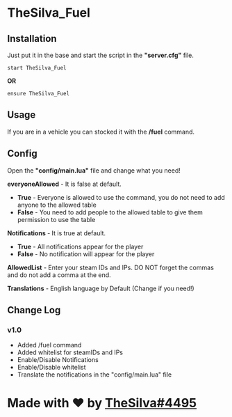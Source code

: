 # TheSilva_Fuel 

## Installation
Just put it in the base and start the script in the **"server.cfg"** file.
```
start TheSilva_Fuel
```
**OR**
```
ensure TheSilva_Fuel
```

## Usage
If you are in a vehicle you can stocked it with the **/fuel** command.

## Config
Open the **"config/main.lua"** file and change what you need!

**everyoneAllowed** - It is false at default.
  - **True** - Everyone is allowed to use the command, you do not need to add anyone to the allowed table
  - **False** - You need to add people to the allowed table to give them permission to use the table

**Notifications** - It is true at default.
  - **True** - All notifications appear for the player
  - **False** - No notification will appear for the player

**AllowedList** - Enter your steam IDs and IPs. DO NOT forget the commas and do not add a comma at the end.

**Translations** - English language by Default (Change if you need!)

## Change Log
### v1.0 
- Added /fuel command
- Added whitelist for steamIDs and IPs
- Enable/Disable Notifications
- Enable/Disable whitelist
- Translate the notifications in the "config/main.lua" file

# Made with ❤ by [TheSilva#4495](https://github.com/thesilvaofficial)


